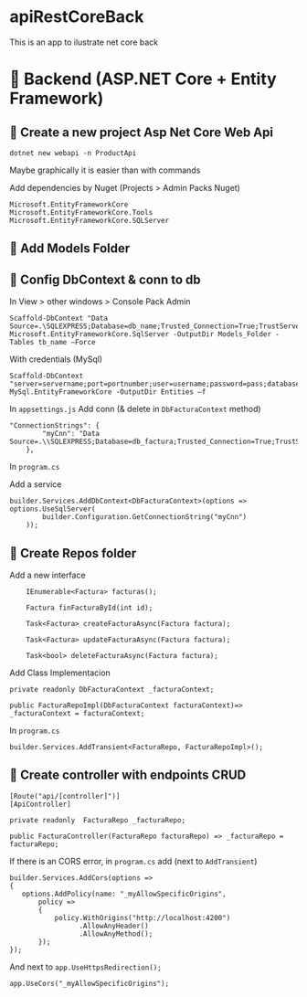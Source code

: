 # apiRestCoreBack
This is an app to ilustrate net core back
# 🧾 Backend (ASP.NET Core + Entity Framework)

## 🔧 Create a new project Asp Net Core Web Api
```
dotnet new webapi -n ProductApi
```
Maybe graphically it is easier than with commands

Add dependencies by Nuget (Projects > Admin Packs Nuget)
```
Microsoft.EntityFrameworkCore
Microsoft.EntityFrameworkCore.Tools
Microsoft.EntityFrameworkCore.SQLServer
```

## 📁 Add Models Folder	

##	🔧 Config DbContext & conn to db

In View > other windows > Console Pack Admin
```
Scaffold-DbContext "Data Source=.\SQLEXPRESS;Database=db_name;Trusted_Connection=True;TrustServerCertificate=True;" Microsoft.EntityFrameworkCore.SqlServer -OutputDir Models_Folder -Tables tb_name –Force
```

With credentials (MySql)
```
Scaffold-DbContext "server=servername;port=portnumber;user=username;password=pass;database=databasename" MySql.EntityFrameworkCore -OutputDir Entities –f
```
In `appsettings.js` Add conn (& delete in `DbFacturaContext` method)


```
"ConnectionStrings": {
        "myCnn": "Data Source=.\\SQLEXPRESS;Database=db_factura;Trusted_Connection=True;TrustServerCertificate=True;"
    },
```

In  `program.cs`

Add a service
```
builder.Services.AddDbContext<DbFacturaContext>(options => options.UseSqlServer(
        builder.Configuration.GetConnectionString("myCnn")
    ));
```
## 📁	Create Repos folder

Add a new interface
```
    IEnumerable<Factura> facturas();

    Factura finFacturaById(int id);

    Task<Factura> createFacturaAsync(Factura factura);

    Task<Factura> updateFacturaAsync(Factura factura);

    Task<bool> deleteFacturaAsync(Factura factura);
```        

Add Class Implementacion 
```
private readonly DbFacturaContext _facturaContext;

public FacturaRepoImpl(DbFacturaContext facturaContext)=> _facturaContext = facturaContext;
```

In `program.cs`
```
builder.Services.AddTransient<FacturaRepo, FacturaRepoImpl>();
```

## 🧩 	Create controller with endpoints CRUD
```
[Route("api/[controller]")]
[ApiController]
```
```
private readonly  FacturaRepo _facturaRepo;

public FacturaController(FacturaRepo facturaRepo) => _facturaRepo = facturaRepo;
```

If there is an CORS error, in  `program.cs` add (next to `AddTransient`)

 ```
 builder.Services.AddCors(options =>
{
    options.AddPolicy(name: "_myAllowSpecificOrigins",
        policy =>
        {
            policy.WithOrigins("http://localhost:4200")
                  .AllowAnyHeader()
                  .AllowAnyMethod();
        });
});
```
And next to `app.UseHttpsRedirection();`

```
app.UseCors("_myAllowSpecificOrigins");
```
